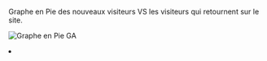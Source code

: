Graphe en Pie des nouveaux visiteurs VS les visiteurs qui retournent sur le site. 

![Graphe en Pie GA](http://belcaid.me/dev/new_old_visotors.png "Graphe en Pie GA")


<code><li data-row="1" data-col="1" data-sizex="2" data-sizey="1">
      <div data-id="newold_visitors" data-view="Pie" data-title="Nouveaux visiteurs" data-moreinfo="Par mois | Site Web"></div>
     </li></code>
